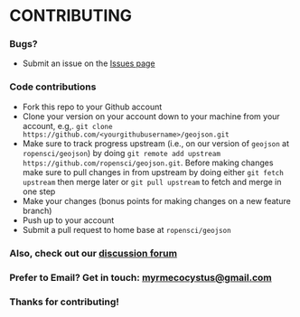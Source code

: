 # CONTRIBUTING #

### Bugs?

* Submit an issue on the [Issues page](https://github.com/ropensci/geojson/issues)

### Code contributions

* Fork this repo to your Github account
* Clone your version on your account down to your machine from your account, e.g,. `git clone https://github.com/<yourgithubusername>/geojson.git`
* Make sure to track progress upstream (i.e., on our version of `geojson` at `ropensci/geojson`) by doing `git remote add upstream https://github.com/ropensci/geojson.git`. Before making changes make sure to pull changes in from upstream by doing either `git fetch upstream` then merge later or `git pull upstream` to fetch and merge in one step
* Make your changes (bonus points for making changes on a new feature branch)
* Push up to your account
* Submit a pull request to home base at `ropensci/geojson`

### Also, check out our [discussion forum](https://discuss.ropensci.org)

### Prefer to Email? Get in touch: [myrmecocystus@gmail.com](mailto:myrmecocystus@gmail.com)

### Thanks for contributing!
